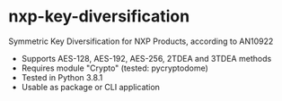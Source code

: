 # nxp-key-diversification
Symmetric Key Diversification for NXP Products, according to AN10922

* Supports AES-128, AES-192, AES-256, 2TDEA and 3TDEA methods
* Requires module "Crypto" (tested: pycryptodome)
* Tested in Python 3.8.1
* Usable as package or CLI application
